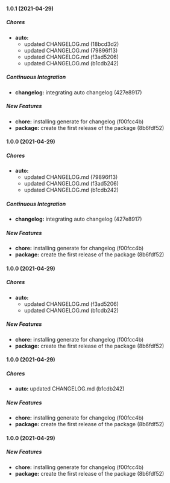 #### 1.0.1 (2021-04-29)

##### Chores

* **auto:**
  *  updated CHANGELOG.md (18bcd3d2)
  *  updated CHANGELOG.md (79896f13)
  *  updated CHANGELOG.md (f3ad5206)
  *  updated CHANGELOG.md (b1cdb242)

##### Continuous Integration

* **changelog:**  integrating auto changelog (427e8917)

##### New Features

* **chore:**  installing generate for changelog (f00fcc4b)
* **package:**  create the first release of the package (8b6fdf52)

#### 1.0.0 (2021-04-29)

##### Chores

* **auto:**
  *  updated CHANGELOG.md (79896f13)
  *  updated CHANGELOG.md (f3ad5206)
  *  updated CHANGELOG.md (b1cdb242)

##### Continuous Integration

* **changelog:**  integrating auto changelog (427e8917)

##### New Features

* **chore:**  installing generate for changelog (f00fcc4b)
* **package:**  create the first release of the package (8b6fdf52)

#### 1.0.0 (2021-04-29)

##### Chores

* **auto:**
  *  updated CHANGELOG.md (f3ad5206)
  *  updated CHANGELOG.md (b1cdb242)

##### New Features

* **chore:**  installing generate for changelog (f00fcc4b)
* **package:**  create the first release of the package (8b6fdf52)

#### 1.0.0 (2021-04-29)

##### Chores

* **auto:**  updated CHANGELOG.md (b1cdb242)

##### New Features

* **chore:**  installing generate for changelog (f00fcc4b)
* **package:**  create the first release of the package (8b6fdf52)

#### 1.0.0 (2021-04-29)

##### New Features

* **chore:**  installing generate for changelog (f00fcc4b)
* **package:**  create the first release of the package (8b6fdf52)

